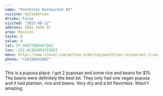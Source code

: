 ```yaml
---
name: "Panchitas Restaurant #2"
cuisine: Salvadorian
drinks: False
visited: "2022-08-12"
address: 3091 16th St
area: Mission
taste: 0
value: 0
lat: 37.76477980427262
lon: -122.42162883322653
menu: https://www.clover.com/online-ordering/panchitas-restaurant-2-san-francisco
phone: "+14158631087"
---
```


This is a pupusa place. I got 2 pupusas and some rice and beans for $15. The beans were definitely the best bit. They only had one vegan pupusa and it had plantain, rice and beans. Very dry and a bit flavorless. Wasn't amazing.  
